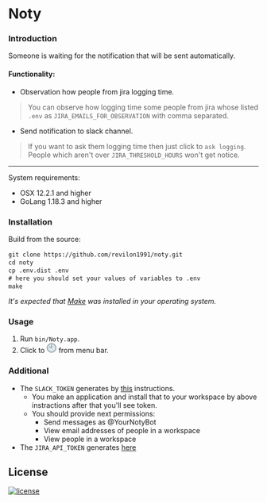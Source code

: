 # Noty

### Introduction
Someone is waiting for the notification that will be sent automatically.

#### Functionality:
* Observation how people from jira logging time.
> You can observe how logging time some people from jira whose listed `.env` as `JIRA_EMAILS_FOR_OBSERVATION` with comma separated.
* Send notification to slack channel.
> If you want to ask them logging time then just click to `ask logging`. People which aren't over `JIRA_THRESHOLD_HOURS` won't get notice. 

----
System requirements:
* OSX 12.2.1 and higher
* GoLang 1.18.3 and higher

### Installation
Build from the source:
```shell
git clone https://github.com/revilon1991/noty.git
cd noty
cp .env.dist .env
# here you should set your values of variables to .env
make
```
_It's expected that [Make](https://www.gnu.org/software/make/) was installed in your operating system._

### Usage
1. Run `bin/Noty.app`.
2. Click to ![Noty](./Resources/icon-xss.png "Noty") from menu bar.

### Additional
* The `SLACK_TOKEN` generates by [this](https://slack.com/help/articles/215770388-Create-and-regenerate-API-tokens#custom-or-third-party-app-tokens) instructions.
    * You make an application and install that to your workspace by above instractions after that you'll see token.
    * You should provide next permissions:
        * Send messages as @YourNotyBot
        * View email addresses of people in a workspace
        * View people in a workspace
* The `JIRA_API_TOKEN` generates [here](https://id.atlassian.com/manage-profile/security/api-tokens)

License
-------

[![license](https://img.shields.io/badge/License-MIT-green.svg?style=flat-square)](./LICENSE)
